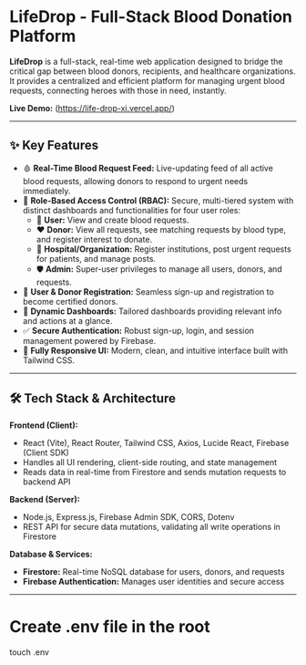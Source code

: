 # LifeDrop - Full-Stack Blood Donation Platform

**LifeDrop** is a full-stack, real-time web application designed to bridge the critical gap between blood donors, recipients, and healthcare organizations. It provides a centralized and efficient platform for managing urgent blood requests, connecting heroes with those in need, instantly.

**Live Demo:** (https://life-drop-xi.vercel.app/)

---

## ✨ Key Features

- 🩸 **Real-Time Blood Request Feed:** Live-updating feed of all active blood requests, allowing donors to respond to urgent needs immediately.  
- 🔐 **Role-Based Access Control (RBAC):** Secure, multi-tiered system with distinct dashboards and functionalities for four user roles:
  - 👤 **User:** View and create blood requests.  
  - ❤️ **Donor:** View all requests, see matching requests by blood type, and register interest to donate.  
  - 🏥 **Hospital/Organization:** Register institutions, post urgent requests for patients, and manage posts.  
  - 🛡️ **Admin:** Super-user privileges to manage all users, donors, and requests.  
- 📝 **User & Donor Registration:** Seamless sign-up and registration to become certified donors.  
- 🚀 **Dynamic Dashboards:** Tailored dashboards providing relevant info and actions at a glance.  
- ✅ **Secure Authentication:** Robust sign-up, login, and session management powered by Firebase.  
- 📱 **Fully Responsive UI:** Modern, clean, and intuitive interface built with Tailwind CSS.  

---

## 🛠️ Tech Stack & Architecture

**Frontend (Client):**
- React (Vite), React Router, Tailwind CSS, Axios, Lucide React, Firebase (Client SDK)  
- Handles all UI rendering, client-side routing, and state management  
- Reads data in real-time from Firestore and sends mutation requests to backend API  

**Backend (Server):**
- Node.js, Express.js, Firebase Admin SDK, CORS, Dotenv  
- REST API for secure data mutations, validating all write operations in Firestore  

**Database & Services:**
- **Firestore:** Real-time NoSQL database for users, donors, and requests  
- **Firebase Authentication:** Manages user identities and secure access  

---

# Create .env file in the root
touch .env
